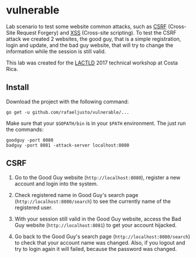 # vulnerable

Lab scenario to test some website common attacks, such as
[CSRF](https://en.wikipedia.org/wiki/Cross-site_request_forgery) (Cross-Site
Request Forgery) and [XSS](https://en.wikipedia.org/wiki/Cross-site_scripting)
(Cross-site scripting). To test the CSRF attack we created 2 websites, the good
guy, that is a simple registration, login and update, and the bad guy website,
that will try to change the information while the session is still valid.

This lab was created for the [LACTLD](http://lactld.org/) 2017 technical
workshop at Costa Rica.

## Install

Download the project with the following command:

```
go get -u github.com/rafaeljusto/vulnerable/...
```

Make sure that your `$GOPATH/bin` is in your `$PATH` environment. The just run
the commands:

```
goodguy -port 8080
badguy -port 8081 -attack-server localhost:8080
```

## CSRF

1. Go to the Good Guy website (`http://localhost:8080`), register a new account
   and login into the system.

2. Check registered name in Good Guy's search page
   (`http://localhost:8080/search`) to see the currently name of the registered
   user.

3. With your session still valid in the Good Guy website, access the Bad Guy
   website (`http://localhost:8081`) to get your account hijacked.

4. Go back to the Good Guy's search page (`http://localhost:8080/search`) to
   check that your account name was changed. Also, if you logout and try to
   login again it will failed, because the password was changed.